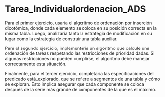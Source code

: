 # Tarea_Individualordenacion_ADS
Para el primer ejercicio, usaría el algoritmo de ordenación por inserción dicotómica, donde cada elemento se coloca en su posición correcta en la misma tabla. 
Luego, analizaría tanto la estrategia de modificación en su lugar como la estrategia de construir una tabla auxiliar.

Para el segundo ejercicio, implementaría un algoritmo que calcule una ordenación de tareas respetando las restricciones de prioridad dadas. 
Si algunas restricciones no pueden cumplirse, el algoritmo debe manejar correctamente esta situación.

Finalmente, para el tercer ejercicio, completaría las especificaciones del predicado está_explorado, que se refiere a segmentos de una tabla y cómo se exploran. 
Esto implica asegurar que cada componente se coloca después de la serie más grande de componentes de la que es el máximo.
